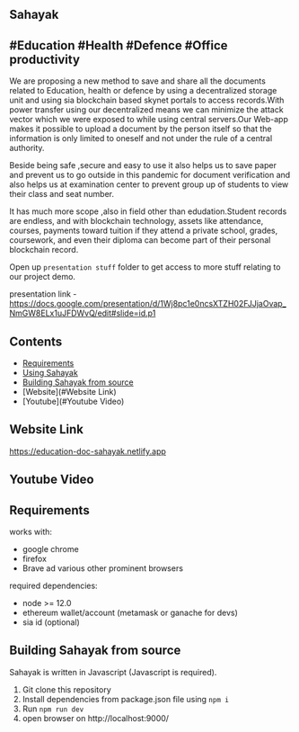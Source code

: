 

## Sahayak


##  #Education #Health #Defence #Office productivity

We are proposing a new method to save and share all the documents related to Education, health or defence by using a decentralized storage unit and using sia blockchain based skynet portals to access records.With power transfer using our decentralized means we can minimize the attack vector which we were exposed to while using central servers.Our Web-app makes it possible to upload a document by the person itself  so that the information is only limited to oneself and not under the rule of a central authority.

Beside being safe ,secure and easy to use it also helps us to save paper and prevent us to go outside in this pandemic for document verification and also helps us at examination center to prevent group up of students to view their class and seat number.

It has much more scope ,also in field other than edudation.Student records are endless, and with blockchain technology, assets like attendance, courses, payments toward tuition if they attend a private school, grades, coursework, and even their diploma can become part of their personal blockchain record.

Open up `presentation stuff` folder to get access to more stuff relating to our project demo.

presentation link - https://docs.google.com/presentation/d/1Wj8pc1e0ncsXTZH02FJJjaOvap_NmGW8ELx1uJFDWvQ/edit#slide=id.p1


## Contents

- [Requirements](#requirements)
- [Using Sahayak](#using-Sahayak)
- [Building Sahayak from source](#building-Sahayak-from-source)
- [Website](#Website Link)
- [Youtube](#Youtube Video)

## Website Link

https://education-doc-sahayak.netlify.app

## Youtube Video



## Requirements

 works with:

* google chrome
* firefox
* Brave
ad various other prominent browsers

 required dependencies:
 - node >= 12.0
 - ethereum wallet/account (metamask or ganache for devs)
 - sia id (optional)

## Building Sahayak from source

Sahayak is written in Javascript (Javascript is required).

1. Git clone this repository
2. Install dependencies from package.json file using `npm i`
3. Run `npm run dev`
4. open browser on http://localhost:9000/

